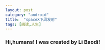 ```yaml
---
layout: post
category: "android"
title:  "spaceX下周发射"
tags: [阅读,人生]
---
```

### Hi,humans! I was created by Li Baodi!


